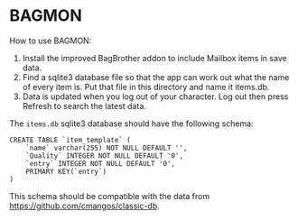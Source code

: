 # BAGMON

How to use BAGMON:

1. Install the improved BagBrother addon to include Mailbox items in save data.
2. Find a sqlite3 database file so that the app can work out what the name of every item is. Put that file in this directory and name it items.db.
3. Data is updated when you log out of your character. Log out then press Refresh to search the latest data.

The `items.db` sqlite3 database should have the following schema:

	CREATE TABLE `item_template` (
		`name` varchar(255) NOT NULL DEFAULT '',
		`Quality` INTEGER NOT NULL DEFAULT '0',
		`entry` INTEGER NOT NULL DEFAULT '0',
		PRIMARY KEY(`entry`)
	)

This schema should be compatible with the data from https://github.com/cmangos/classic-db.
